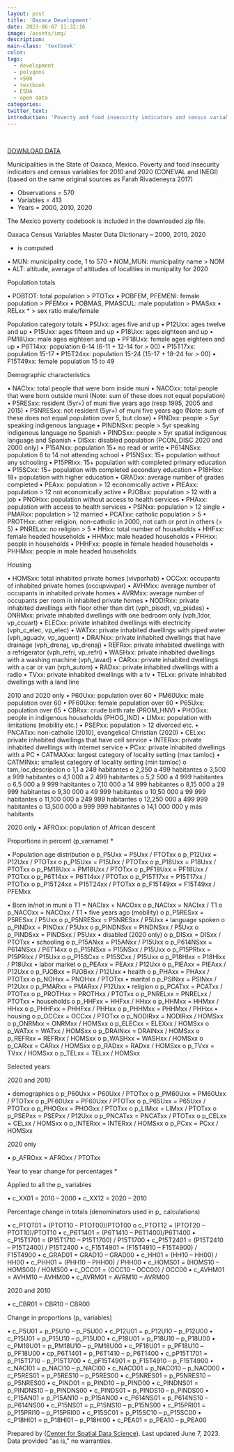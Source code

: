 ```yaml
---
layout: post
title: 'Oaxaca Development'
date: 2023-06-07 11:32:16
image: /assets/img/
description:
main-class: 'textbook'
color:
tags:
  - development
  - polygons
  - <500
  - textbook
  - ESDA
  - open data
categories:
twitter_text:
introduction: 'Poverty and food insecurity indicators and census variables for 2010 and 2020 in the State of Oaxaca, Mexico'
---
```

<div id="root" data-geojson="../data/Oaxaca.geojson"></div>

<br>

[DOWNLOAD DATA](../data/Oaxaca.zip)

Municipalities in the State of Oaxaca, Mexico. Poverty and food insecurity indicators and census variables for 2010 and 2020 (CONEVAL and INEGI) (based on the same original sources as Farah Rivadeneyra 2017)

- Observations = 570
- Variables = 413
- Years = 2000, 2010, 2020

The Mexico poverty codebook is included in the downloaded zip file.

Oaxaca Census Variables Master Data Dictionary – 2000, 2010, 2020

- is computed

• MUN: municipality code, 1 to 570
• NOM_MUN: municipality name > NOM
• ALT: altitude, average of altitudes of localities in munipality for 2020

Population totals

• POBTOT: total population > PTOTxx
• POBFEM, PFEMENI: female population > PFEMxx
• POBMAS, PMASCUL: male population > PMASxx
• RELxx \* > sex ratio male/female

Population category totals
• P5Uxx: ages five and up
• P12Uxx: ages twelve and up
• P15Uxx: ages fifteen and up
• P18Uxx: ages eighteen and up
• PM18Uxx: male ages eighteen and up
• PF18Uxx: female ages eighteen and up
• P6T14xx: population 6-14 (6-11 + 12-14 for > 00)
• P15T17xx: population 15-17
• P15T24xx: population 15-24 (15-17 + 18-24 for > 00)
• F15T49xx: female population 15 to 49

Demographic characteristics

• NACIxx: total people that were born inside muni
• NACOxx: total people that were born outside muni (Note: sum of these does not equal population)
• P5RESxx: resident (5yr+) of muni five years ago (resp 1995, 2005 and 2015)
• P5NRESxx: not resident (5yr+) of muni five years ago (Note: sum of these does not equal population over 5, but close)
• PINDxx: people > 5yr speaking indigenous language
• PINDNSxx: people > 5yr speaking indigenous language no Spanish
• PINDSxx: people > 5yr spatial indigenous language and Spanish
• DISxx: disabled population (PCON_DISC 2020 and 2000 only)
• P15ANxx: population 15+ no read or write
• P614NSxx: population 6 to 14 not attending school
• P15NSxx: 15+ population without any schooling
• P15PRIxx: 15+ population with completed primary education
• P15SCxx: 15+ population with completed secondary education
• P18HIxx: 18+ population with higher education
• GRADxx: average number of grades completed
• PEAxx: population > 12 economically active
• PIEAxx: population > 12 not economically active
• PJOBxx: population > 12 with a job
• PNOHxx: population without access to health services
• PHAxx: population with access to health services
• PSINxx: population > 12 single
• PMARxx: population > 12 married
• PCATxx: catholic population > 5
• PROTHxx: other religion, non-catholic in 2000, not cath or prot in others (> 5)
• PNRELxx: no religion > 5
• HHxx: total number of households
• HHFxx: female headed households
• HHMxx: male headed households
• PHHxx: people in households
• PHHFxx: people in female headed households
• PHHMxx: people in male headed households

Housing

• HOMSxx: total inhabited private homes (vivparhab)
• OCCxx: occupants of inhabited private homes (occupvivpar)
• AVHMxx: average number of occupants in inhabited private homes
• AVRMxx: average number of occupants per room in inhabited private homes
• NODIRxx: private inhabited dwellings with floor other than dirt (vph_pisodt, vp_pisdes)
• ONRMxx: private inhabited dwellings with one bedroom only (vph_1dor, vp_ccuart)
• ELECxx: private inhabited dwellings with electricity (vph_c_elec, vp_elec)
• WATxx: private inhabited dwellings with piped water (vph_aguadv, vp_aguent)
• DRAINxx: private inhabited dwellings that have drainage (vph_drenaj, vp_drenaj)
• REFRxx: private inhabited dwellings with a refrigerator (vph_refri, vp_refri)
• WASHxx: private inhabited dwellings with a washing machine (vph_lavad)
• CARxx: private inhabited dwellings with a car or van (vph_autom)
• RADxx: private inhabited dwellings with a radio
• TVxx: private inhabited dwellings with a tv
• TELxx: private inhabited dwellings with a land line

2010 and 2020 only
• P60Uxx: population over 60
• PM60Uxx: male population over 60
• PF60Uxx: female population over 60
• P65Uxx: population over 65
• CBRxx: crude birth rate (PROM_HNV)
• PHOGxx: people in indigenous households (PHOG_IND)
• LIMxx: population with limitations (mobility etc.)
• PSEPxx: population > 12 divorced etc.
• PNCATxx: non-catholic (2010), evangelical Christian (2020)
• CELxx: private inhabited dwellings that have cell service
• INTERxx: private inhabited dwellings with internet service
• PCxx: private inhabited dwellings with a PC
• CATMAXxx: largest category of locality setting (max tamloc)
• CATMINxx: smallest category of locality setting (min tamloc)
o tam_loc,descripcion
o 1,1 a 249 habitantes
o 2,250 a 499 habitantes
o 3,500 a 999 habitantes
o 4,1 000 a 2 499 habitantes
o 5,2 500 a 4 999 habitantes
o 6,5 000 a 9 999 habitantes
o 7,10 000 a 14 999 habitantes
o 8,15 000 a 29 999 habitantes
o 9,30 000 a 49 999 habitantes
o 10,50 000 a 99 999 habitantes
o 11,100 000 a 249 999 habitantes
o 12,250 000 a 499 999 habitantes
o 13,500 000 a 999 999 habitantes
o 14,1 000 000 y más habitants

2020 only
• AFROxx: population of African descent

Proportions in percent (p_varname) \*

• Population age distribution
o p_P5Uxx = P5Uxx / PTOTxx
o p_P12Uxx = P12Uxx / PTOTxx
o p_P15Uxx = P15Uxx / PTOTxx
o p_P18Uxx = P18Uxx / PTOTxx
o p_PM18Uxx = PM18Uxx / PTOTxx
o p_PF18Uxx = PF18Uxx / PTOTxx
o p_P6T14xx = P6T14xx / PTOTxx
o p_P15T17xx = P15T17xx / PTOTxx
o p_P15T24xx = P15T24xx / PTOTxx
o p_F15T49xx = F15T49xx / PFEMxx

• Born in/not in muni
o T1 = NACIxx + NACOxx
o p_NACIxx = NACIxx / T1
o p_NACOxx = NACOxx / T1
• five years ago (mobility)
o p_P5RESxx = P5RESxx / P5Uxx
o p_P5NRESxx = P5NRESxx / P5Uxx
• language spoken
o p_PINDxx = PINDxx / P5Uxx
o p_PINDNSxx = PINDNSxx / P5Uxx
o p_PINDSxx = PINDSxx / P5Uxx
• disabled (2020 only)
o p_DISxx = DISxx / PTOTxx
• schooling
o p_P15ANxx = P15ANxx / P15Uxx
o p_P614NSxx = P614NSxx / P6T14xx
o p_P15NSxx = P15NSxx / P15Uxx
o p_P15PRIxx = P15PRIxx / P15Uxx
o p_P15SCxx = P15SCxx / P15Uxx
o p_P18HIxx = P18HIxx / P18Uxx
• labor market
o p_PEAxx = PEAxx / P12Uxx
o p_PIEAxx = PIEAxx / P12Uxx
o p_PJOBxx = PJOBxx / P12Uxx
• health
o p_PHAxx = PHAxx / PTOTxx
o p_NOHxx = PNOHxx / PTOTxx
• marital
o p_PSINxx = PSINxx / P12Uxx
o p_PMARxx = PMARxx / P12Uxx
• religion
o p_PCATxx = PCATxx / PTOTxx
o p_PROTHxx = PROTHxx / PTOTxx
o p_PNRELxx = PNRELxx / PTOTxx
• households
o p_HHFxx = HHFxx / HHxx
o p_HHMxx = HHMxx / HHxx
o p_PHHFxx = PHHFxx / PHHxx
o p_PHHMxx = PHHMxx / PHHxx
• housing
o p_OCCxx = OCCxx / PTOTxx
o p_NODIRxx = NODIRxx / HOMSxx
o p_ONRMxx = ONRMxx / HOMSxx
o p_ELECxx = ELEXxx / HOMSxx
o p_WATxx = WATxx / HOMSxx
o p_DRAINxx = DRAINxx / HOMSxx
o p_REFRxx = REFRxx / HOMSxx
o p_WASHxx = WASHxx / HOMSxx
o p_CARxx = CARxx / HOMSxx
o p_RADxx = RADxx / HOMSxx
o p_TVxx = TVxx / HOMSxx
o p_TELxx = TELxx / HOMSxx

Selected years

2020 and 2010

• demographics
o p_P60Uxx = P60Uxx / PTOTxx
o p_PM60Uxx = PM60Uxx / PTOTxx
o p_PF60Uxx = PF60Uxx / PTOTxx
o p_P65Uxx = P65Uxx / PTOTxx
o p_PHOGxx = PHOGxx / PTOTxx
o p_LIMxx = LIMxx / PTOTxx
o p_PSEPxx = PSEPxx / P12Uxx
o p_PNCATxx = PNCATxx / PTOTxx
o p_CELxx = CELxx / HOMSxx
o p_INTERxx = INTERxx / HOMSxx
o p_PCxx = PCxx / HOMSxx

2020 only

• p_AFROxx = AFROxx / PTOTxx

Year to year change for percentages \*

Applied to all the p\_ variables

• c_XX01 = 2010 – 2000
• c_XX12 = 2020 – 2010

Percentage change in totals (denominators used in p\_ calculations)

• c_PTOT01 = (PTOT10 – PTOT00)/PTOT00
o c_PTOT12 = (PTOT20 – PTOT10)/PTOT10
• c_P6T1401 = (P6T1410 – P6T1400)/P6T1400
• c_P15T1701 = (P15T1710 – P15T1700) / P15T1700
• c_P15T2401 = (P15T2410 – P15T2400) / P15T2400
• c_F15T4901 = (F15T4910 – F15T4900) / F15T4900
• c_GRAD01 = GRAD10 – GRAD00
• c_HH01 = (HH10 – HH00) / HH00
• c_PHH01 = (PHH10 – PHH00) / PHH00
• c_HOMS01 = (HOMS10 – HOMS00) / HOMS00
• c_OCC01 = (OCC10 – OCC00) / OCC00
• c_AVHM01 = AVHM10 – AVHM00
• c_AVRM01 = AVRM10 – AVRM00

2020 and 2010

• c_CBR01 = CBR10 – CBR00

Change in proportions (p\_ variables)

• c_P5U01 = p_P5U10 – p_P5U00
• c_P12U01 = p_P12U10 – p_P12U00
• c_P15U01 = p_P15U10 – p_P15U00
• c_P18U01 = p_P18U10 – p_P18U00
• c_PM18U01 = p_PM18U10 – p_PM18U00
• c_PF18U01 = p_PF18U10 – p_PF18U00
• cp_P6T1401 = p_P6T1410 – p_P6T1400
• c_pP15T1701 = p_P15T1710 – p_P15T1700
• c_pF15T4901 = p_F15T4910 – p_F15T4900
• c_NACI01 = p_NACI10 – p_NACI00
• c_NACO01 = p_NACO10 – p_NACO00
• c_P5RES01 = p_P5RES10 – p_P5RES00
• c_P5NRES01 = p_P5NRES10 – p_P5NRES00
• c_PIND01 = p_PIND10 – p_PIND00
• c_PINDNS01 = p_PINDNS10 – p_PINDNS00
• c_PINDS01 = p_PINDS10 – p_PINDS00
• c_P15AN01 = p_P15AN10 – p_P15AN00
• c_P614NS01 = p_P614NS10 – p_P614NS00
• c_P15NS01 = p_P15NS10 – p_P15NS00
• c_P15PRI01 = p_P15PRI10 – p_P15PRI00
• c_P15SC01 = p_P15SC10 – p_P15SC00
• c_P18HI01 = p_P18HI01 – p_P18HI00
• c_PEA01 = p_PEA10 – p_PEA00

Prepared by ([Center for Spatial Data Science](https://spatial.uchicago.edu/)). Last updated June 7, 2023. Data provided "as is," no warranties.
